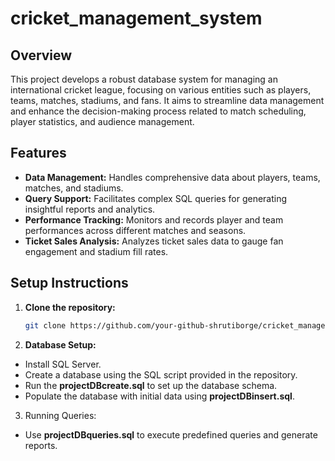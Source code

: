 # cricket_management_system

## Overview
This project develops a robust database system for managing an international cricket league, focusing on various entities such as players, teams, matches, stadiums, and fans. It aims to streamline data management and enhance the decision-making process related to match scheduling, player statistics, and audience management.

## Features
- **Data Management:** Handles comprehensive data about players, teams, matches, and stadiums.
- **Query Support:** Facilitates complex SQL queries for generating insightful reports and analytics.
- **Performance Tracking:** Monitors and records player and team performances across different matches and seasons.
- **Ticket Sales Analysis:** Analyzes ticket sales data to gauge fan engagement and stadium fill rates.
  
## Setup Instructions
1. **Clone the repository:**
   ```bash
   git clone https://github.com/your-github-shrutiborge/cricket_management_system.git

2. **Database Setup:**

- Install SQL Server.
- Create a database using the SQL script provided in the repository.
- Run the **projectDBcreate.sql** to set up the database schema.
- Populate the database with initial data using **projectDBinsert.sql**.
3. Running Queries:

- Use **projectDBqueries.sql** to execute predefined queries and generate reports.
